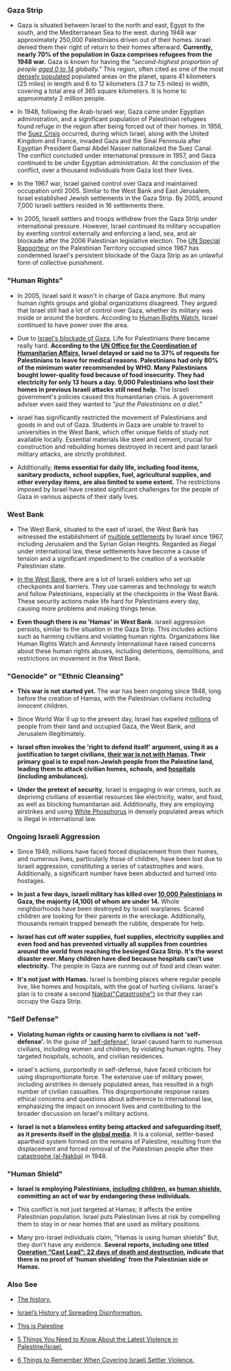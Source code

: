 

### Gaza Strip

- Gaza is situated between Israel to the north and east, Egypt to the south, and the Mediterranean Sea to the west. during 1948 war approximately 250,000 Palestinians driven out of their homes. israel denied them their right of return to their homes afterward. **Currently, nearly 70% of the population in Gaza comprises refugees from the 1948 war.** Gaza is known for having the *"second-highest proportion of people [aged 0 to 14](https://www.npr.org/2023/10/19/1206479861/israel-gaza-hamas-children-population-war-palestinians) globally."* This region, often cited as one of the most [densely populated](https://www.washingtonpost.com/news/worldviews/wp/2014/07/14/gaza-city-is-being-hit-by-missile-strikes-this-is-how-densely-populated-it-is/) populated areas on the planet, spans 41 kilometers (25 miles) in length and 6 to 12 kilometers (3.7 to 7.5 miles) in width, covering a total area of 365 square kilometers. It is home to approximately 2 million people.

- In 1948, following the Arab-Israeli war, Gaza came under Egyptian administration, and a significant population of Palestinian refugees found refuge in the region after being forced out of their homes. In 1956, the [Suez Crisis](https://en.wikipedia.org/wiki/Suez_Crisis) occurred, during which Israel, along with the United Kingdom and France, invaded Gaza and the Sinai Peninsula after Egyptian President Gamal Abdel Nasser nationalized the Suez Canal. The conflict concluded under international pressure in 1957, and Gaza continued to be under Egyptian administration. At the conclusion of the conflict, over a thousand individuals from Gaza lost their lives.

- In the 1967 war, Israel gained control over Gaza and maintained occupation until 2005. Similar to the West Bank and East Jerusalem, Israel established Jewish settlements in the Gaza Strip. By 2005, around 7,000 Israeli settlers resided in 16 settlements there. 

- In 2005, Israeli settlers and troops withdrew from the Gaza Strip under international pressure. However, Israel continued its military occupation by exerting control externally and enforcing a land, sea, and air blockade after the 2006 Palestinian legislative election. The [UN Special Rapporteur](https://www.ohchr.org/en/press-releases/2020/07/israels-collective-punishment-palestinians-illegal-and-affront-justice-un?LangID=E&NewsID=26111) on the Palestinian Territory occupied since 1967 has condemned Israel's persistent blockade of the Gaza Strip as an unlawful form of collective punishment. 

<!-- 
    sources:
        https://imeu.org/article/the-gaza-strip-imeu-policy-backgrounder
        https://www.google.com/search?q=Gaza%3A+An+Inquest+Into+Its+Martyrdom
-->

### "Human Rights"

- In 2005, Israel said it wasn't in charge of Gaza anymore. But many human rights groups and global organizations disagreed. They argued that Israel still had a lot of control over Gaza, whether its military was inside or around the borders. According to [Human Rights Watch](https://www.hrw.org/news/2004/10/28/israel-disengagement-will-not-end-gaza-occupation), Israel continued to have power over the area.

- Due to [Israel's blockade of Gaza](https://imeu.org/article/putting-palestinians-on-a-diet-israels-siege-blockade-of-gaza), Life for Palestinians there became really hard. **According to the [UN Office for the Coordination of Humanitarian Affairs](https://www.ochaopt.org/page/gaza-strip-critical-humanitarian-indicators), Israel delayed or said no to 37% of requests for Palestinians to leave for medical reasons. Palestinians had only 80% of the minimum water recommended by WHO. Many Palestinians bought lower-quality food because of food insecurity. They had electricity for only 13 hours a day. 9,000 Palestinians who lost their homes in previous Israeli attacks still need help.** The Israeli government's policies caused this humanitarian crisis. A government adviser even said they wanted to *"put the Palestinians on a diet."*

- israel has significantly restricted the movement of Palestinians and goods in and out of Gaza. Students in Gaza are unable to travel to universities in the West Bank, which offer unique fields of study not available locally. Essential materials like steel and cement, crucial for construction and rebuilding homes destroyed in recent and past Israeli military attacks, are strictly prohibited. 

- Additionally, **items essential for daily life, including food items, sanitary products, school supplies, fuel, agricultural supplies, and other everyday items, are also limited to some extent.** The restrictions imposed by Israel have created significant challenges for the people of Gaza in various aspects of their daily lives.

### West Bank

- The West Bank, situated to the east of israel, the West Bank has witnessed the establishment of [multiple settlements](https://imeu.org/article/israeli-settlements-imeu-policy-backgrounder) by Israel since 1967, including Jerusalem and the Syrian Golan Heights. Regarded as illegal under international law, these settlements have become a cause of tension and a significant impediment to the creation of a workable Palestinian state.

- [In the West Bank](https://imeu.org/article/fact-sheet-israeli-surveillance-restrictions-on-palestinian-movement), there are a lot of Israeli soldiers who set up checkpoints and barriers. They use cameras and technology to watch and follow Palestinians, especially at the checkpoints in the West Bank. These security actions make life hard for Palestinians every day, causing more problems and making things tense.

- **Even though there is no 'Hamas' in West Bank**. israeli aggression persists, similar to the situation in the Gaza Strip. This includes actions such as harming civilians and violating human rights. Organizations like Human Rights Watch and Amnesty International have raised concerns about these human rights abuses, including detentions, demolitions, and restrictions on movement in the West Bank.


### "Genocide" or "Ethnic Cleansing"

- **This war is not started yet.** The war has been ongoing since 1948, long before the creation of Hamas, with the Palestinian civilians including innocent children.

- Since World War II up to the present day, Israel has expelled [millions](https://imeu.org/article/the-nakba-and-palestine-refugees-imeu-questions-and-answers) of people from their land and occupied Gaza, the West Bank, and Jerusalem illegitimately.

- **Israel often invokes the 'right to defend itself' argument, using it as a justification to target civilians, [their war is not with Hamas](https://imeu.org/article/fact-sheet-israels-history-of-spreading-disinformation). Their primary goal is to expel non-Jewish people from the Palestine land, leading them to attack civilian homes, schools, and [hospitals](https://www.youtube.com/watch?v=KmYN2-5-nSI) (including ambulances).**

- **Under the pretext of security**, Israel is engaging in war crimes, such as depriving civilians of essential resources like electricity, water, and food, as well as blocking humanitarian aid. Additionally, they are employing airstrikes and using [White Phosphorus](https://www.hrw.org/news/2023/10/12/israel-white-phosphorus-used-gaza-lebanon) in densely populated areas which is illegal in international law.

### Ongoing Israeli Aggression

- Since 1949, millions have faced forced displacement from their homes, and numerous lives, particularly those of children, have been lost due to Israeli aggression, constituting a series of catastrophes and wars. Additionally, a significant number have been abducted and turned into hostages.

- **In just a few days, israeli military has killed over [10,000 Palestinians](https://imeu.org/uploads/files/List_of_victims,_Gaza,_Final_.pdf) in Gaza, the majority (4,100) of whom are under 14.** Whole neighborhoods have been destroyed by Israeli warplanes. Scared children are looking for their parents in the wreckage. Additionally, thousands remain trapped beneath the rubble, desperate for help.

- **Israel has cut off water supplies, fuel supplies, electricity supplies and even food and has prevented virtually all supplies from countries around the world from reaching the besieged Gaza Strip. It's the worst disaster ever. Many children have died because hospitals can't use electricity.** The people in Gaza are running out of food and clean water.

- **It's not just with Hamas.** Israel is bombing places where regular people live, like homes and hospitals, with the goal of hurting civilians. Israel's plan is to create a second [Nakba("Catastrophe")](https://imeu.org/article/quick-facts-the-palestinian-nakba) so that they can occupy the Gaza Strip.

### "Self Defense"

- **Violating human rights or causing harm to civilians is not 'self-defense'.** In the guise of ['self-defense'](https://opiniojuris.org/2023/11/09/israels-war-in-gaza-is-not-a-valid-act-of-self-defence-in-international-law/), Israel caused harm to numerous civilians, including women and children, by violating human rights. They targeted hospitals, schools, and civilian residences.

- israel's actions, purportedly in self-defense, have faced criticism for using disproportionate force. The extensive use of military power, including airstrikes in densely populated areas, has resulted in a high number of civilian casualties. This disproportionate response raises ethical concerns and questions about adherence to international law, emphasizing the impact on innocent lives and contributing to the broader discussion on Israel's military actions.

- **Israel is not a blameless entity being attacked and safeguarding itself, as it presents itself in the [global media](https://www.nst.com.my/opinion/columnists/2023/10/973351/who-has-right-self-defence-occupier-or-occupied).** It is a colonial, settler-based apartheid system formed on the remains of Palestine, resulting from the displacement and forced removal of the Palestinian people after their [catastrophe (al-Nakba)](https://imeu.org/article/quick-facts-the-palestinian-nakba) in 1948.

### "Human Shield"

- **Israel is employing Palestinians, [including children](https://imemc.org/article/58197/), as [human shields](https://www.aljazeera.com/program/al-jazeera-world/2015/8/12/gaza-human-shields), committing an act of war by endangering these individuals.** 

- This conflict is not just targeted at Hamas; it affects the entire Palestinian population. Israel puts Palestinian lives at risk by compelling them to stay in or near homes that are used as military positions.

- Many pro-Israel individuals claim, "Hamas is using human shields" But, they don't have any evidence. **Several reports,  including one titled [Operation “Cast Lead”: 22 days of death and destruction](https://www.amnesty.org/en/documents/mde15/015/2009/en/), indicate that there is no proof of 'human shielding' from the Palestinian side or Hamas.** 

<!-- More links -->

### Also See

<!-- internal links -->
- [The history.](/content/The%20History) 

- [Israel’s History of Spreading Disinformation.](https://imeu.org/article/fact-sheet-israels-history-of-spreading-disinformation)

- [This is Palestine](https://this-is-palestine.simplecast.com/)

- [5 Things You Need to Know About the Latest Violence in Palestine/Israel.](https://imeu.org/article/5-things-you-need-to-know-about-the-latest-violence-in-palestine-israel)

- [6 Things to Remember When Covering Israeli Settler Violence.](https://imeu.org/article/6-things-to-remember-when-covering-israeli-settler-violence)
